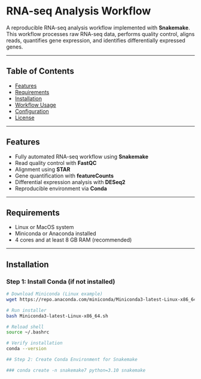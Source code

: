
# RNA-seq Analysis Workflow

A reproducible RNA-seq analysis workflow implemented with **Snakemake**.  
This workflow processes raw RNA-seq data, performs quality control, aligns reads, quantifies gene expression, and identifies differentially expressed genes.

---

## Table of Contents

- [Features](#features)  
- [Requirements](#requirements)  
- [Installation](#installation)  
- [Workflow Usage](#workflow-usage)  
- [Configuration](#configuration)  
- [License](#license)  

---

## Features

- Fully automated RNA-seq workflow using **Snakemake**  
- Read quality control with **FastQC**  
- Alignment using **STAR**  
- Gene quantification with **featureCounts**  
- Differential expression analysis with **DESeq2**  
- Reproducible environment via **Conda**  

---

## Requirements

- Linux or MacOS system  
- Miniconda or Anaconda installed  
- 4 cores and at least 8 GB RAM (recommended)  

---

## Installation

### Step 1: Install Conda (if not installed)

```bash
# Download Miniconda (Linux example)
wget https://repo.anaconda.com/miniconda/Miniconda3-latest-Linux-x86_64.sh

# Run installer
bash Miniconda3-latest-Linux-x86_64.sh

# Reload shell
source ~/.bashrc

# Verify installation
conda --version

## Step 2: Create Conda Environment for Snakemake

### conda create -n snakemake7 python=3.10 snakemake


